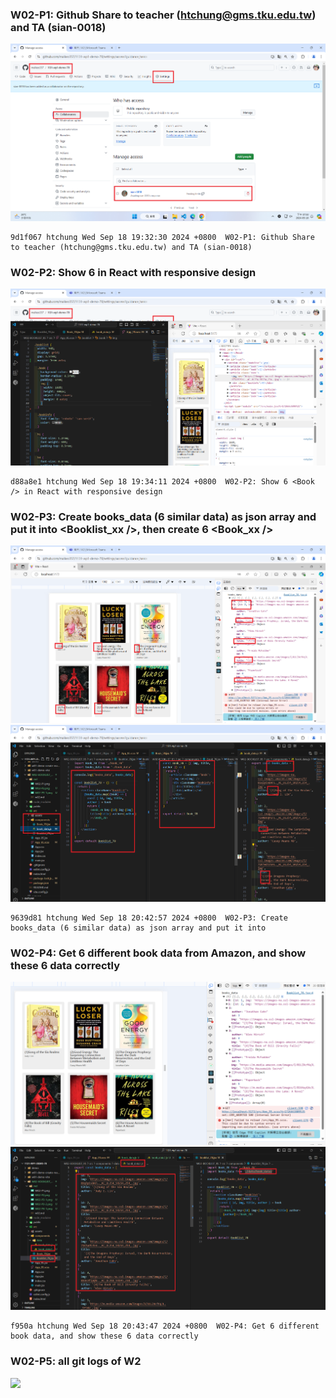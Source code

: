 ### W02-P1: Github Share to teacher (htchung@gms.tku.edu.tw) and TA (sian-0018)

![](w02-p1.png)

```
9d1f067 htchung Wed Sep 18 19:32:30 2024 +0800  W02-P1: Github Share to teacher (htchung@gms.tku.edu.tw) and TA (sian-0018)
```

### W02-P2: Show 6 <Book /> in React with responsive design

![](w02-p2.png)

```
d88a8e1 htchung Wed Sep 18 19:34:11 2024 +0800  W02-P2: Show 6 <Book /> in React with responsive design
```

### W02-P3: Create books_data (6 similar data) as json array and put it into <Booklist_xx />, then create 6 <Book_xx />

![](w02-p3-1.png)
![](w02-p3-2.png)

```
9639d81 htchung Wed Sep 18 20:42:57 2024 +0800  W02-P3: Create books_data (6 similar data) as json array and put it into
```

### W02-P4: Get 6 different book data from Amazon, and show these 6 data correctly

![](w02-p4-1.png)
![](w02-p4-2.png)

```
f950a htchung Wed Sep 18 20:43:47 2024 +0800  W02-P4: Get 6 different book data, and show these 6 data correctly
```

### W02-P5: all git logs of W2

![](w02-p5.png)
